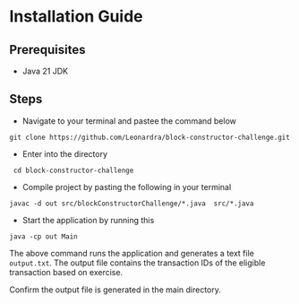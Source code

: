 # Installation Guide

## Prerequisites
 - Java 21 JDK

## Steps

- Navigate to your terminal and pastee the command below
```shell
git clone https://github.com/Leonardra/block-constructor-challenge.git
```
- Enter into the directory
```shell
 cd block-constructor-challenge
```
- Compile project by pasting the following in your terminal

```shell
javac -d out src/blockConstructorChallenge/*.java  src/*.java
```

- Start the application by running this
```shell
java -cp out Main
```

The above command runs the application and generates a text file ```output.txt```. 
The output file contains the transaction IDs of the eligible transaction based on
exercise.

Confirm the output file is generated in the main directory.
